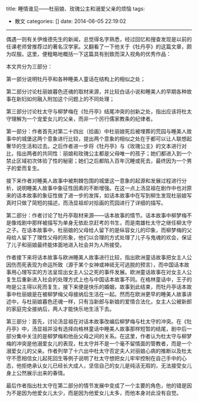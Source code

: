 title: 睡情谁见——杜丽娘、玫瑰公主和溺爱父亲的烦恼
tags:
  - 散文
categories: []
date: 2014-06-05 22:19:02
---

偶遇一则有关伊维德先生的新闻，总觉得名字熟悉，经过回忆和搜查发现是以前的任课老师曾推荐过的著名汉学家。又翻看了一下他关于《牡丹亭》的这篇文章，颇为叹服。这里，便粗略地概括一下这篇具有别致而深入视角的优秀作品：

本文共分为三部分：

第一部分说明牡丹亭和各种睡美人童话在结构上的相似之处；

第二部分讨论杜丽娘暮色还魂的取材来源，并比较白话小说和睡美人的早期各种故事在新妇如何融入附加这个问题上的不同处理；

第三部分讨论杜太守与柳梦梅在《牡丹亭》结尾冲突的创新之处，指出应该将杜太守理解为一个宠爱女儿的父亲，而非一个厉行儒家教条的纪律者。

第一部分：作者首先对第二十四出（拾画）中杜丽娘死后被埋葬的荒园与睡美人故事中的城堡这两个意象进行比较，提出两个意象的相似之处在于都可以让人联想起奢华的生活和过去。之后作者进一步将《牡丹亭》与《玫瑰公主》的文本进行对比，指出两者的共同性：丽娘和玫瑰公主都是父母唯一的孩子；她们都进入到一个禁止区域初次体验了性的秘密；她们之后都陷入百年沉睡或死去，最终因为一个男子的爱而复生。

接下来作者对睡美人故事中被荆棘包围的城堡这一意象的起源和发展过程进行分析，说明睡美人故事中象征性因素的不断增强。在这一点上汤显祖在剧作中也对原来的话本故事的象征性做了进一步的发挥，如话本故事中在写到柳生发现杜丽娘写真时只做了简短的描述，而汤显祖却对拾画的荒园进行了详细的描写。

第二部分：作者讨论了牡丹亭取材来源——话本故事的情节。话本故事中柳梦梅不是像戏剧中那样被描写为单身无依赴京赶考的书生，而是南雄杜太守之继任柳太守之子。在话本故事中，杜丽娘的父母给人留下的是纵容女儿的印象，而柳梦梅的父母给人留下了理性父母的形象，他们以合理的方式处理了儿子与鬼魂的欢会，保证了儿子和丽娘最终能体面地进入社会并为人所接受。

作者接下来将话本故事与欧洲睡美人故事进行比较，指出欧洲童话故事把女主人公因伤而死表现为命运所致（源于某个女神或神祗无可逃脱的预言），而中国话本故事用心理写实的方法呈现出女主人公之死的事件发展。欧洲童话故事在对女主人公复生后重新进入社会的处理方式上也与中国话本故事不同。在格林童话中，王子的吻是公主得以死而复生，接下来便是快乐的婚姻，故事到此结束，而牡丹亭话本故事中杜丽娘是在被柳梦梅父母接纳后生活在一起。然而在欧洲更早的睡美人故事讲述中，与杜丽娘暮色还魂一样，只有当新郎与新娘的爱情合法化，女主人公被新郎的家庭完全接纳后，两人才能快乐地生活下去。

第三部分：首先，讨论汤显祖在对话本故事改编后柳梦梅与杜太守的冲突。在《牡丹亭》中，汤显祖并没有选择向格林童话中睡美人故事那样短暂的结尾，剧中后一部分集中关注的是柳梦梅和他岳父母之间的关系。在这里，作者认为杜太守与柳梦梅的冲突是他溺爱女儿的表现，杜太守并不是一个毫不留情面的管教者，而是一个溺爱女儿的父亲。作者列举了十六出中杜太守否定夫人对丽娘心病的推断以及杜太守不愿相信女儿起死回生等例子说明了杜太守想把女儿牢牢控制在自己手中的心态，他拒绝承认女儿已经长大成人，坚信自己的女儿是纯洁无瑕的，无法接受女儿身上公然展示出来的春情。

最后作者指出杜太守在第二部分的情节发展中变成了一个主要的角色，他的错是因为不是因为他爱女儿太少，而是因为他爱女儿太多，而他本身对此没有自觉。